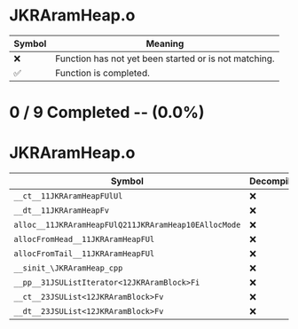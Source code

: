 # JKRAramHeap.o
| Symbol | Meaning 
| ------------- | ------------- 
| :x: | Function has not yet been started or is not matching. 
| :white_check_mark: | Function is completed. 


# 0 / 9 Completed -- (0.0%)
# JKRAramHeap.o
| Symbol | Decompiled? |
| ------------- | ------------- |
| `__ct__11JKRAramHeapFUlUl` | :x: |
| `__dt__11JKRAramHeapFv` | :x: |
| `alloc__11JKRAramHeapFUlQ211JKRAramHeap10EAllocMode` | :x: |
| `allocFromHead__11JKRAramHeapFUl` | :x: |
| `allocFromTail__11JKRAramHeapFUl` | :x: |
| `__sinit_\JKRAramHeap_cpp` | :x: |
| `__pp__31JSUListIterator<12JKRAramBlock>Fi` | :x: |
| `__ct__23JSUList<12JKRAramBlock>Fv` | :x: |
| `__dt__23JSUList<12JKRAramBlock>Fv` | :x: |
